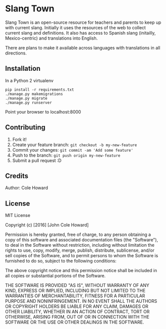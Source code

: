 # Slang Town

Slang Town is an open-source resource for teachers and parents to keep up with current slang.  Initially it uses the resources of the web to collect current slang and definitions.  It also has access to Spanish slang (initailly, Mexico-centric) and translations into English.

There are plans to make it available across languages with translations in all directions.  

## Installation

In a Python 2 virtualenv

```
pip install -r requirements.txt
./manage.py makemigrations
./manage.py migrate
./manage.py runserver
```
Point your browser to localhost:8000

## Contributing

1. Fork it!
2. Create your feature branch: `git checkout -b my-new-feature`
3. Commit your changes: `git commit -am 'Add some feature'`
4. Push to the branch: `git push origin my-new-feature`
5. Submit a pull request :D

## Credits

Author: Cole Howard

## License

MIT License

Copyright (c) [2016] [John Cole Howard]

Permission is hereby granted, free of charge, to any person obtaining a copy
of this software and associated documentation files (the "Software"), to deal
in the Software without restriction, including without limitation the rights
to use, copy, modify, merge, publish, distribute, sublicense, and/or sell
copies of the Software, and to permit persons to whom the Software is
furnished to do so, subject to the following conditions:

The above copyright notice and this permission notice shall be included in all
copies or substantial portions of the Software.

THE SOFTWARE IS PROVIDED "AS IS", WITHOUT WARRANTY OF ANY KIND, EXPRESS OR
IMPLIED, INCLUDING BUT NOT LIMITED TO THE WARRANTIES OF MERCHANTABILITY,
FITNESS FOR A PARTICULAR PURPOSE AND NONINFRINGEMENT. IN NO EVENT SHALL THE
AUTHORS OR COPYRIGHT HOLDERS BE LIABLE FOR ANY CLAIM, DAMAGES OR OTHER
LIABILITY, WHETHER IN AN ACTION OF CONTRACT, TORT OR OTHERWISE, ARISING FROM,
OUT OF OR IN CONNECTION WITH THE SOFTWARE OR THE USE OR OTHER DEALINGS IN THE
SOFTWARE.